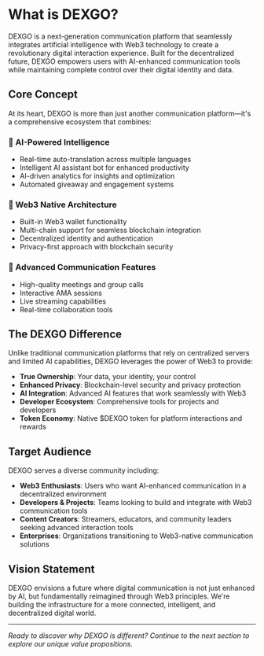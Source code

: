 # What is DEXGO?

DEXGO is a next-generation communication platform that seamlessly integrates artificial intelligence with Web3 technology to create a revolutionary digital interaction experience. Built for the decentralized future, DEXGO empowers users with AI-enhanced communication tools while maintaining complete control over their digital identity and data.

## Core Concept

At its heart, DEXGO is more than just another communication platform—it's a comprehensive ecosystem that combines:

### 🤖 AI-Powered Intelligence
- Real-time auto-translation across multiple languages
- Intelligent AI assistant bot for enhanced productivity
- AI-driven analytics for insights and optimization
- Automated giveaway and engagement systems

### 🔗 Web3 Native Architecture
- Built-in Web3 wallet functionality
- Multi-chain support for seamless blockchain integration
- Decentralized identity and authentication
- Privacy-first approach with blockchain security

### 💬 Advanced Communication Features
- High-quality meetings and group calls
- Interactive AMA sessions
- Live streaming capabilities
- Real-time collaboration tools

## The DEXGO Difference

Unlike traditional communication platforms that rely on centralized servers and limited AI capabilities, DEXGO leverages the power of Web3 to provide:

- **True Ownership**: Your data, your identity, your control
- **Enhanced Privacy**: Blockchain-level security and privacy protection
- **AI Integration**: Advanced AI features that work seamlessly with Web3
- **Developer Ecosystem**: Comprehensive tools for projects and developers
- **Token Economy**: Native $DEXGO token for platform interactions and rewards

## Target Audience

DEXGO serves a diverse community including:

- **Web3 Enthusiasts**: Users who want AI-enhanced communication in a decentralized environment
- **Developers & Projects**: Teams looking to build and integrate with Web3 communication tools
- **Content Creators**: Streamers, educators, and community leaders seeking advanced interaction tools
- **Enterprises**: Organizations transitioning to Web3-native communication solutions

## Vision Statement

DEXGO envisions a future where digital communication is not just enhanced by AI, but fundamentally reimagined through Web3 principles. We're building the infrastructure for a more connected, intelligent, and decentralized digital world.

---

*Ready to discover why DEXGO is different? Continue to the next section to explore our unique value propositions.*
